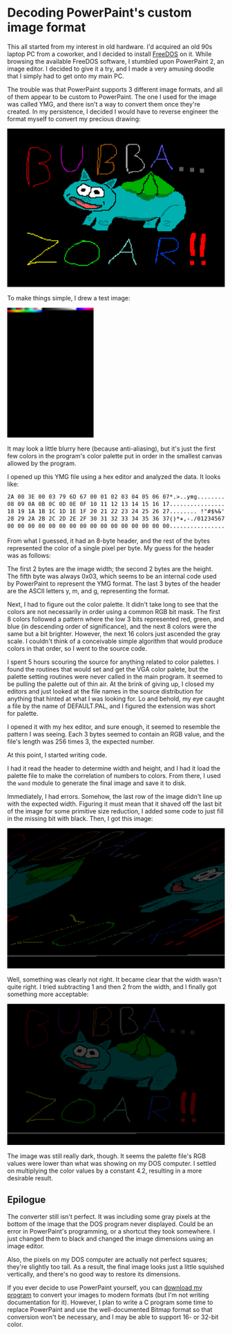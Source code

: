 <title>Decoding PowerPaint's custom image format - Dave's World</title>

Decoding PowerPaint's custom image format
=========================================

This all started from my interest in old hardware. I'd acquired an old 90s
laptop PC from a coworker, and I decided to install [FreeDOS][1] on it. While
browsing the available FreeDOS software, I stumbled upon PowerPaint 2, an image
editor. I decided to give it a try, and I made a very amusing doodle that I
simply had to get onto my main PC.

The trouble was that PowerPaint supports 3 different image formats, and all of
them appear to be custom to PowerPaint. The one I used for the image was called
YMG, and there isn't a way to convert them once they're created. In my
persistence, I decided I would have to reverse engineer the format myself to
convert my precious drawing:

<img width="600" src="/res/photos/bubba.png">

To make things simple, I drew a test image:

<img width="200" src="/res/sample.ymg.png">

It may look a little blurry here (because anti-aliasing), but it's just the
first few colors in the program's color palette put in order in the smallest
canvas allowed by the program.

I opened up this YMG file using a hex editor and analyzed the data. It looks
like:

<img src="/res/sample.ymg-hex.png">

From what I guessed, it had an 8-byte header, and the rest of the bytes
represented the color of a single pixel per byte. My guess for the header was
as follows:

The first 2 bytes are the image width; the second 2 bytes are the height. The
fifth byte was always 0x03, which seems to be an internal code used by
PowerPaint to represent the YMG format. The last 3 bytes of the header are the
ASCII letters y, m, and g, representing the format.

Next, I had to figure out the color palette. It didn't take long to see that
the colors are not necessarily in order using a common RGB bit mask. The first
8 colors followed a pattern where the low 3 bits represented red, green, and
blue (in descending order of significance), and the next 8 colors were the same
but a bit brighter. However, the next 16 colors just ascended the gray scale. I
couldn't think of a conceivable simple algorithm that would produce colors in
that order, so I went to the source code.

I spent 5 hours scouring the source for anything related to color palettes. I
found the routines that would set and get the VGA color palete, but the palette
setting routines were never called in the main program. It seemed to be pulling
the palette out of thin air. At the brink of giving up, I closed my editors and
just looked at the file names in the source distribution for anything that
hinted at what I was looking for. Lo and behold, my eye caught a file by the
name of DEFAULT.PAL, and I figured the extension was short for palette.

I opened it with my hex editor, and sure enough, it seemed to resemble the
pattern I was seeing. Each 3 bytes seemed to contain an RGB value, and the
file's length was 256 times 3, the expected number.

At this point, I started writing code.

I had it read the header to determine width and height, and I had it load the
palette file to make the correlation of numbers to colors. From there, I used
the `wand` module to generate the final image and save it to disk.

Immediately, I had errors. Somehow, the last row of the image didn't line up
with the expected width. Figuring it must mean that it shaved off the last bit
of the image for some primitive size reduction, I added some code to just fill
in the missing bit with black. Then, I got this image:

<img width="600" src="/res/bubba1.png">

Well, something was clearly not right. It became clear that the width wasn't
quite right. I tried subtracting 1 and then 2 from the width, and I finally got
something more acceptable:

<img width="600" src="/res/bubba2.png">

The image was still really dark, though. It seems the palette file's RGB values
were lower than what was showing on my DOS computer. I settled on multiplying
the color values by a constant 4.2, resulting in a more desirable result.

Epilogue
--------

The converter still isn't perfect. It was including some gray pixels at the
bottom of the image that the DOS program never displayed. Could be an error in
PowerPaint's programming, or a shortcut they took somewhere. I just changed
them to black and changed the image dimensions using an image editor.

Also, the pixels on my DOS computer are actually not perfect squares; they're
slightly too tall. As a result, the final image looks just a little squished
vertically, and there's no good way to restore its dimensions.

If you ever decide to use PowerPaint yourself, you can [download my program][2]
to convert your images to modern formats (but I'm not writing documentation for
it). However, I plan to write a C program some time to replace PowerPaint and
use the well-documented Bitmap format so that conversion won't be necessary,
and I may be able to support 16- or 32-bit color.

[1]: http://www.freedos.org
[2]: /res/ymgconv.tar.gz
